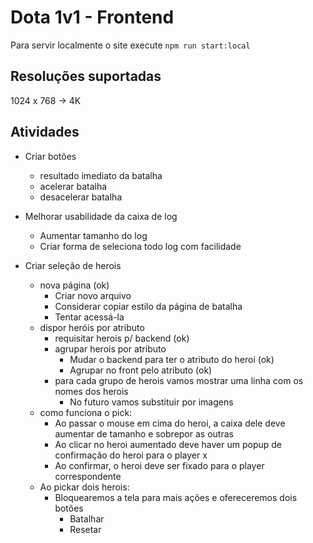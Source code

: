 # Dota 1v1 - Frontend

Para servir localmente o site execute `npm run start:local`

## Resoluções suportadas

1024 x 768 -> 4K

## Atividades

- Criar botões
  - resultado imediato da batalha
  - acelerar batalha
  - desacelerar batalha
  
  
- Melhorar usabilidade da caixa de log
  - Aumentar tamanho do log
  - Criar forma de seleciona todo log com facilidade



- Criar seleção de herois
  - nova página (ok)
    - Criar novo arquivo
    - Considerar copiar estilo da página de batalha
    - Tentar acessá-la
  - dispor heróis por atributo
    - requisitar herois p/ backend (ok)
    - agrupar herois por atributo
      - Mudar o backend para ter o atributo do heroi (ok)
      - Agrupar no front pelo atributo (ok)
    - para cada grupo de herois vamos mostrar uma linha com os nomes dos herois
      - No futuro vamos substituir por imagens
  - como funciona o pick:
    - Ao passar o mouse em cima do heroi, a caixa dele deve aumentar de tamanho e sobrepor as outras
    - Ao clicar no heroi aumentado deve haver um popup de confirmação do heroi para o player x
    - Ao confirmar, o heroi deve ser fixado para o player correspondente
  - Ao pickar dois herois:
    - Bloquearemos a tela para mais ações e ofereceremos dois botões
      - Batalhar
      - Resetar